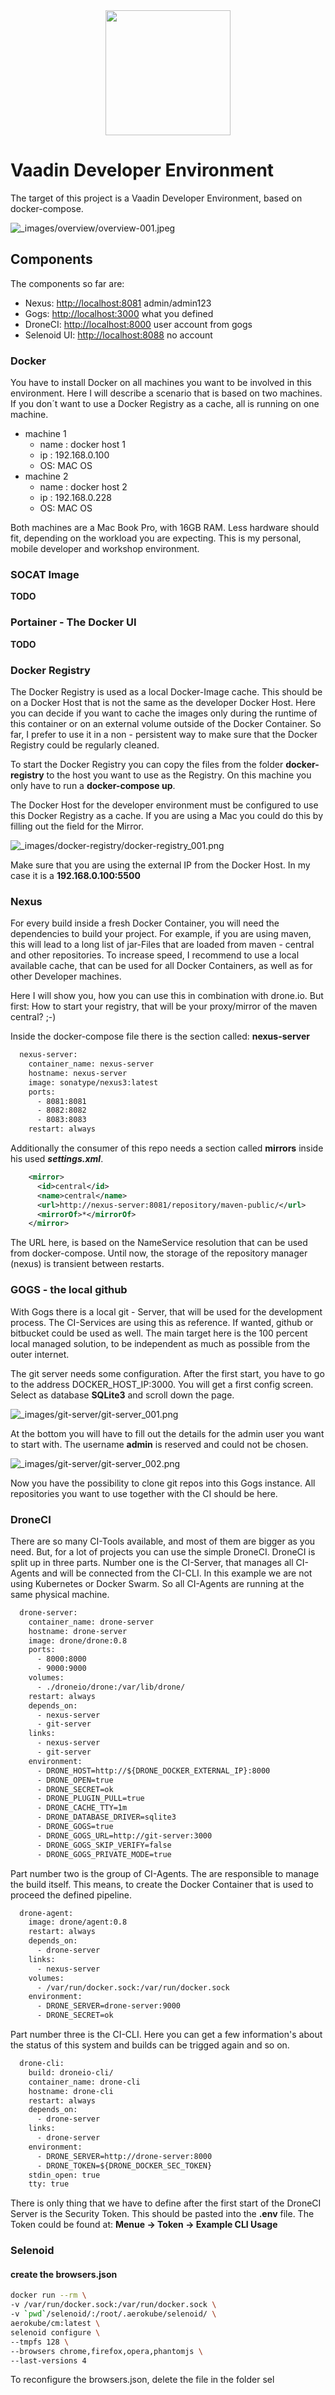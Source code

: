 <center>
<a href="https://vaadin.com">
 <img src="https://vaadin.com/images/hero-reindeer.svg" width="200" height="200" /></a>
</center>

# Vaadin Developer Environment

The target of this project is a Vaadin Developer Environment,
based on docker-compose.

![_images/overview/overview-001.jpeg](_images/overview/overview-001.jpeg)


## Components
The components so far are:
 * Nexus:       [http://localhost:8081](http://localhost:8081) admin/admin123
 * Gogs:        [http://localhost:3000](http://localhost:3000) what you defined
 * DroneCI:     [http://localhost:8000](http://localhost:8000) user account from gogs
 * Selenoid UI: [http://localhost:8088](http://localhost:8080) no account

### Docker
You have to install Docker on all machines you want to be involved in this 
environment. Here I will describe a scenario that is based on two machines.
If you don´t want to use a Docker Registry as a cache, all is running on one machine.

* machine 1
    * name : docker host 1
    * ip : 192.168.0.100
    * OS: MAC OS
* machine 2
    * name : docker host 2
    * ip : 192.168.0.228
    * OS: MAC OS

Both machines are a Mac Book Pro, with 16GB RAM. Less hardware should fit, 
depending on the workload you are expecting. 
This is my personal, mobile developer and workshop environment.


### SOCAT Image
**TODO**

### Portainer - The Docker UI
**TODO**


### Docker Registry
The Docker Registry is used as a local Docker-Image cache. This should be on 
a Docker Host that is not the same as the developer Docker Host. Here you can decide 
if you want to cache the images only during the runtime of this container or 
on an external volume outside of the Docker Container.
So far, I prefer to use it in a non - persistent way to make sure that 
the Docker Registry could be regularly cleaned.

To start the Docker Registry you can copy the files from the folder **docker-registry**
to the host you want to use as the Registry. On this machine you only have to run a **docker-compose up**.

The Docker Host for the developer environment must be configured to use this Docker Registry as a cache.
If you are using a Mac you could do this by filling out the field for the 
Mirror. 

![_images/docker-registry/docker-registry_001.png](_images/docker-registry/docker-registry_001.png)

Make sure that you are using the external IP from the Docker Host.
In my case it is a **192.168.0.100:5500**

### Nexus
For every build inside a fresh Docker Container, you will need the 
dependencies to build your project. For example, if you are using 
maven, this will lead to a long list of jar-Files that are loaded
from maven - central and other repositories.
To increase speed, I recommend to use a 
local available cache, that can be used for all Docker Containers, as
well as for other Developer machines.

Here I will show you, how you can use this in combination with 
drone.io. But first: How to start your registry, that will 
be your proxy/mirror of the maven central? ;-) 

Inside the docker-compose file there is the section
called: **nexus-server**

```dockerfile
  nexus-server:
    container_name: nexus-server
    hostname: nexus-server
    image: sonatype/nexus3:latest
    ports:
      - 8081:8081
      - 8082:8082
      - 8083:8083
    restart: always
```

Additionally the consumer of this repo needs a section called
**mirrors** inside his used ***settings.xml***.

```xml
    <mirror>
      <id>central</id>
      <name>central</name>
      <url>http://nexus-server:8081/repository/maven-public/</url>
      <mirrorOf>*</mirrorOf>
    </mirror>
```

The URL here, is based on the NameService resolution that can be used from docker-compose.
Until now, the storage of the repository manager (nexus) is transient between restarts.

### GOGS - the local github
With Gogs there is a local git - Server, that will be used for the 
development process. The CI-Services are using this as reference.
If wanted, github or bitbucket could be used as well. The main target here
is the 100 percent local managed solution, to be independent 
as much as possible from the outer internet. 

The git server needs some configuration.
After the first start, you have to go to the address DOCKER_HOST_IP:3000.
You will get a first config screen. Select as database **SQLite3** and scroll down the page. 


![_images/git-server/git-server_001.png](_images/git-server/git-server_001.png)

At the bottom you will have to fill out the details for the admin user you want to start with.
The username **admin** is reserved and could not be chosen.

![_images/git-server/git-server_002.png](_images/git-server/git-server_002.png)

Now you have the possibility to clone git repos into this Gogs instance.
All repositories you want to use together with the CI should be here.

### DroneCI
There are so many CI-Tools available, and most of them are bigger as you need.
But, for a lot of projects you can use the simple DroneCI.
DroneCI is split up in three parts. Number one is the CI-Server, 
that manages all CI-Agents and will be connected from the CI-CLI.
In this example we are not using Kubernetes or Docker Swarm. So all CI-Agents are 
running at the same physical machine.

````dockerfile
  drone-server:
    container_name: drone-server
    hostname: drone-server
    image: drone/drone:0.8
    ports:
      - 8000:8000
      - 9000:9000
    volumes:
      - ./droneio/drone:/var/lib/drone/
    restart: always
    depends_on:
      - nexus-server
      - git-server
    links:
      - nexus-server
      - git-server
    environment:
      - DRONE_HOST=http://${DRONE_DOCKER_EXTERNAL_IP}:8000
      - DRONE_OPEN=true
      - DRONE_SECRET=ok
      - DRONE_PLUGIN_PULL=true
      - DRONE_CACHE_TTY=1m
      - DRONE_DATABASE_DRIVER=sqlite3
      - DRONE_GOGS=true
      - DRONE_GOGS_URL=http://git-server:3000
      - DRONE_GOGS_SKIP_VERIFY=false
      - DRONE_GOGS_PRIVATE_MODE=true
````

Part number two is the group of CI-Agents. The are responsible to manage the 
build itself. This means, to create the Docker Container that is used to proceed the defined pipeline.

````dockerfile
  drone-agent:
    image: drone/agent:0.8
    restart: always
    depends_on:
      - drone-server
    links:
      - nexus-server
    volumes:
      - /var/run/docker.sock:/var/run/docker.sock
    environment:
      - DRONE_SERVER=drone-server:9000
      - DRONE_SECRET=ok
````

Part number three is the CI-CLI. Here you can get a few information's about the status of this system
and builds can be trigged again and so on.

````dockerfile
  drone-cli:
    build: droneio-cli/
    container_name: drone-cli
    hostname: drone-cli
    restart: always
    depends_on:
      - drone-server
    links:
      - drone-server
    environment:
      - DRONE_SERVER=http://drone-server:8000
      - DRONE_TOKEN=${DRONE_DOCKER_SEC_TOKEN}
    stdin_open: true
    tty: true
````

There is only thing that we have to define after the first start of the DroneCI Server is the Security Token.
This should be pasted into the **.env** file. The Token could be found at:
**Menue -> Token -> Example CLI Usage**

### Selenoid

#### create the browsers.json

````bash
docker run --rm \
-v /var/run/docker.sock:/var/run/docker.sock \
-v `pwd`/selenoid/:/root/.aerokube/selenoid/ \
aerokube/cm:latest \
selenoid configure \
--tmpfs 128 \
--browsers chrome,firefox,opera,phantomjs \
--last-versions 4
````

To reconfigure the browsers.json, delete the file in the folder
sel


